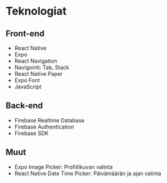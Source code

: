 # Teknologiat

## Front-end 
- React Native
- Expo
- React Navigation
- Navigointi: Tab, Stack 
- React Native Paper
- Expo Font
- JavaScript
## Back-end 
- Firebase Realtime Database
- Firebase Authentication
- Firebase SDK

## Muut
- Expo Image Picker: Profiilikuvan valinta
- React Native Date Time Picker: Päivämäärän ja ajan valinta
  
